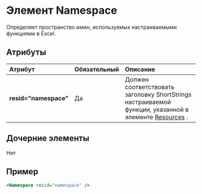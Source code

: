 # <a name="namespace-element"></a>Элемент Namespace

Определяет пространство имен, используемых настраиваемыми функциями в Excel.

## <a name="attributes"></a>Атрибуты

|  Атрибут  |  Обязательный  |  Описание  |
|:-----|:-----|:-----|
|  **resid="namespace"**  |  Да  | Должен соответствовать заголовку ShortStrings настраиваемой функции, указанной в элементе [Resources](resources.md) . |

## <a name="child-elements"></a>Дочерние элементы

Нет

## <a name="example"></a>Пример

```xml
<Namespace resid="namespace" />
```
